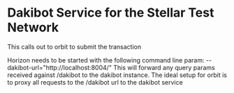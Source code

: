 # Dakibot Service for the Stellar Test Network

This calls out to orbit to submit the transaction

Horizon needs to be started with the following command line param: --dakibot-url="http://localhost:8004/"
This will forward any query params received against /dakibot to the dakibot instance.
The ideal setup for orbit is to proxy all requests to the /dakibot url to the dakibot service
